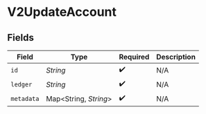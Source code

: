 # V2UpdateAccount


## Fields

| Field                 | Type                  | Required              | Description           |
| --------------------- | --------------------- | --------------------- | --------------------- |
| `id`                  | *String*              | :heavy_check_mark:    | N/A                   |
| `ledger`              | *String*              | :heavy_check_mark:    | N/A                   |
| `metadata`            | Map<String, *String*> | :heavy_check_mark:    | N/A                   |